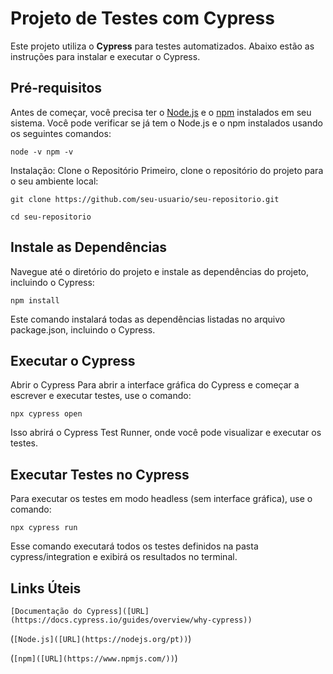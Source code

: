 # Projeto de Testes com Cypress

Este projeto utiliza o **Cypress** para testes automatizados. Abaixo estão as instruções para instalar e executar o Cypress.

## Pré-requisitos

Antes de começar, você precisa ter o [Node.js](https://nodejs.org/) e o [npm](https://www.npmjs.com/) instalados em seu sistema. Você pode verificar se já tem o Node.js e o npm instalados usando os seguintes comandos:

``
node -v
npm -v
``

Instalação:
Clone o Repositório
Primeiro, clone o repositório do projeto para o seu ambiente local:

```git clone https://github.com/seu-usuario/seu-repositorio.git```

```cd seu-repositorio```

## Instale as Dependências
Navegue até o diretório do projeto e instale as dependências do projeto, incluindo o Cypress:

```npm install```

Este comando instalará todas as dependências listadas no arquivo package.json, incluindo o Cypress.

## Executar o Cypress
Abrir o Cypress
Para abrir a interface gráfica do Cypress e começar a escrever e executar testes, use o comando:

```npx cypress open```

Isso abrirá o Cypress Test Runner, onde você pode visualizar e executar os testes.

## Executar Testes no Cypress
Para executar os testes em modo headless (sem interface gráfica), use o comando:

```npx cypress run```

Esse comando executará todos os testes definidos na pasta cypress/integration e exibirá os resultados no terminal.

## Links Úteis 
`[Documentação do Cypress]([URL](https://docs.cypress.io/guides/overview/why-cypress))`

(`[Node.js]([URL](https://nodejs.org/pt))`) 

(`[npm]([URL](https://www.npmjs.com/))`) 



